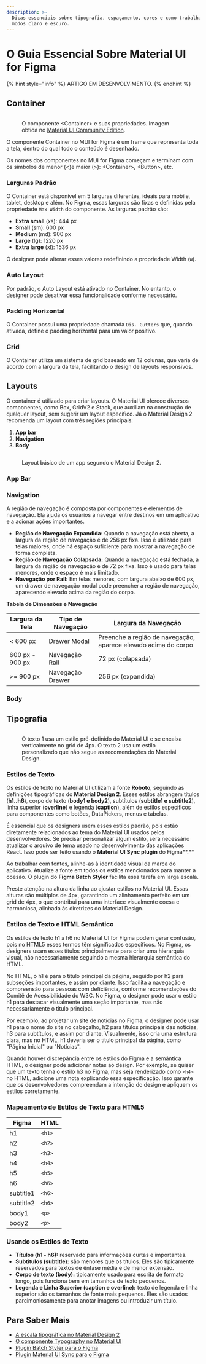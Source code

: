 ```yaml
---
description: >-
  Dicas essenciais sobre tipografia, espaçamento, cores e como trabalhar com os
  modos claro e escuro.
---
```


# O Guia Essencial Sobre Material UI for Figma

{% hint style="info" %}
ARTIGO EM DESENVOLVIMENTO.
{% endhint %}

## Container

<figure><img src="../.gitbook/assets/image (49).png" alt=""><figcaption><p>O componente &#x3C;Container> e suas propriedades. Imagem obtida no <a href="https://www.figma.com/community/file/912837788133317724">Material UI Community Edition</a>.</p></figcaption></figure>

O componente Container no MUI for Figma é um frame que representa toda a tela, dentro do qual todo o conteúdo é desenhado.

Os nomes dos componentes no MUI for Figma começam e terminam com os símbolos de menor (<)e maior (>): \<Container>, \<Button>, etc.

### **Larguras Padrão**

O Container está disponível em 5 larguras diferentes, ideais para mobile, tablet, desktop e além. No Figma, essas larguras são fixas e definidas pela propriedade `Max Width` do componente. As larguras padrão são:

* **Extra small** (xs): 444 px
* **Small** (sm): 600 px
* **Medium** (md): 900 px
* **Large** (lg): 1220 px
* **Extra large** (xl): 1536 px

O designer pode alterar esses valores redefinindo a propriedade Width (`W`).

### **Auto Layout**

Por padrão, o Auto Layout está ativado no Container. No entanto, o designer pode desativar essa funcionalidade conforme necessário.

### **Padding Horizontal**

O Container possui uma propriedade chamada `Dis. Gutters` que, quando ativada, define o padding horizontal para um valor positivo.

### **Grid**

O Container utiliza um sistema de grid baseado em 12 colunas, que varia de acordo com a largura da tela, facilitando o design de layouts responsivos.

## Layouts

O container é utilizado para criar layouts. O Material UI oferece diversos componentes, como Box, GridV2 e Stack, que auxiliam na construção de qualquer layout, sem sugerir um layout específico. Já o Material Design 2 recomenda um layout com três regiões principais:

1. **App bar**
2. **Navigation**
3. **Body**

<figure><img src="../.gitbook/assets/image (53).png" alt=""><figcaption><p>Layout básico de um app segundo o Material Design 2.</p></figcaption></figure>

### App Bar



### Navigation

A região de navegação é composta por componentes e elementos de navegação. Ela ajuda os usuários a navegar entre destinos em um aplicativo e a acionar ações importantes.

* **Região de Navegação Expandida:** Quando a navegação está aberta, a largura da região de navegação é de 256 px fixa. Isso é utilizado para telas maiores, onde há espaço suficiente para mostrar a navegação de forma completa.
* **Região de Navegação Colapsada:** Quando a navegação está fechada, a largura da região de navegação é de 72 px fixa. Isso é usado para telas menores, onde o espaço é mais limitado.
* **Navegação por Rail:** Em telas menores, com largura abaixo de 600 px, um drawer de navegação modal pode preencher a região de navegação, aparecendo elevado acima da região do corpo.

**Tabela de Dimensões e Navegação**

| Largura da Tela | Tipo de Navegação | Largura da Navegação                                           |
| --------------- | ----------------- | -------------------------------------------------------------- |
| < 600 px        | Drawer Modal      | Preenche a região de navegação, aparece elevado acima do corpo |
| 600 px - 900 px | Navegação Rail    | 72 px (colapsada)                                              |
| >= 900 px       | Navegação Drawer  | 256 px (expandida)                                             |

### Body



















## Tipografia

<figure><img src="../.gitbook/assets/image (4).png" alt=""><figcaption><p>O texto 1 usa um estilo pré-definido do Material UI e se encaixa verticalmente no grid de 4px. O texto 2 usa um estilo personalizado que não segue as recomendações do Material Design.</p></figcaption></figure>

### Estilos de Texto

Os estilos de texto no Material UI utilizam a fonte **Roboto**, seguindo as definições tipográficas do **Material Design 2**. Esses estilos abrangem títulos (**h1..h6**), corpo de texto (**body1 e body2**), subtítulos (**subtitle1 e subtitle2**), linha superior (**overline**) e legenda (**caption**), além de estilos específicos para componentes como botões, DataPickers, menus e tabelas.

É essencial que os designers usem esses estilos padrão, pois estão diretamente relacionados ao tema do Material UI usados pelos desenvolvedores. Se precisar personalizar algum estilo, será necessário atualizar o arquivo de tema usado no desenvolvimento das aplicações React. Isso pode ser feito usando o **Material UI Sync plugin** do Figma**.**

Ao trabalhar com fontes, alinhe-as à identidade visual da marca do aplicativo. Atualize a fonte em todos os estilos mencionados para manter a coesão. O plugin do **Figma Batch Styler** facilita essa tarefa em larga escala.

Preste atenção na altura da linha ao ajustar estilos no Material UI. Essas alturas são múltiplos de 4px, garantindo um alinhamento perfeito em um grid de 4px, o que contribui para uma interface visualmente coesa e harmoniosa, alinhada às diretrizes do Material Design.

### Estilos de Texto e HTML Semântico

Os estilos de texto h1 a h6 no Material UI for Figma podem gerar confusão, pois no HTML5 esses termos têm significados específicos. No Figma, os designers usam esses títulos principalmente para criar uma hierarquia visual, não necessariamente seguindo a mesma hierarquia semântica do HTML.

No HTML, o h1 é para o título principal da página, seguido por h2 para subseções importantes, e assim por diante. Isso facilita a navegação e compreensão para pessoas com deficiência, conforme recomendações do Comitê de Acessibilidade do W3C. No Figma, o designer pode usar o estilo h1 para destacar visualmente uma seção importante, mas não necessariamente o título principal.

Por exemplo, ao projetar um site de notícias no Figma, o designer pode usar h1 para o nome do site no cabeçalho, h2 para títulos principais das notícias, h3 para subtítulos, e assim por diante. Visualmente, isso cria uma estrutura clara, mas no HTML, h1 deveria ser o título principal da página, como "Página Inicial" ou "Notícias".

Quando houver discrepância entre os estilos do Figma e a semântica HTML, o designer pode adicionar notas ao design. Por exemplo, se quiser que um texto tenha o estilo h3 no Figma, mas seja renderizado como `<h4>` no HTML, adicione uma nota explicando essa especificação. Isso garante que os desenvolvedores compreendam a intenção do design e apliquem os estilos corretamente.

### Mapeamento de Estilos de Texto para HTML5

| Figma     | HTML   |
| --------- | ------ |
| h1        | `<h1>` |
| h2        | `<h2>` |
| h3        | `<h3>` |
| h4        | `<h4>` |
| h5        | `<h5>` |
| h6        | `<h6>` |
| subtitle1 | `<h6>` |
| subtitle2 | `<h6>` |
| body1     | `<p>`  |
| body2     | `<p>`  |

### Usando os Estilos de Texto

* **Títulos (h1 - h6):** reservado para informações curtas e importantes.
* **Subtítulos (subtitle):** são menores que os títulos. Eles são tipicamente reservados para textos de ênfase média e de menor extensão.
* **Corpo de texto (body):** tipicamente usado para escrita de formato longo, pois funciona bem em tamanhos de texto pequenos.
* **Legenda e Linha Superior (caption e overline):** texto de legenda e linha superior são os tamanhos de fonte mais pequenos. Eles são usados parcimoniosamente para anotar imagens ou introduzir um título.

## Para Saber Mais

* [A escala tipográfica no Material Design 2](https://m2.material.io/design/typography/the-type-system.html#type-scale)
* [O componente Typography no Material UI](https://mui.com/material-ui/react-typography/)
* [Plugin Batch Styler para o Figma](https://www.figma.com/community/plugin/818203235789864127/batch-styler)
* [Plugin Material UI Sync para o Figma](https://www.figma.com/community/plugin/1336346114713490235/material-ui-sync)





